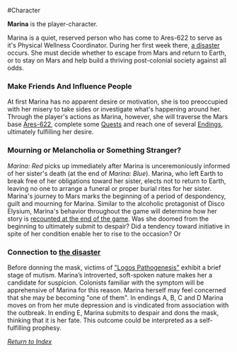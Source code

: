 #Character 

**Marina** is the player-character. 

Marina is a quiet, reserved person who has come to Ares-622 to serve as it's Physical Wellness Coordinator. During her first week there, [a disaster](LogosPathogenesis.md) occurs. She must decide whether to escape from Mars and return to Earth, or to stay on Mars and help build a thriving post-colonial society against all odds.

### Make Friends And Influence People
At first Marina has no apparent desire or motivation, she is too preoccupied with her misery to take sides or investigate what's happening around her. Through the player's actions as Marina, however, she will traverse the Mars base [Ares-622](Ares-622.md), complete some [Quests](Quests.md) and reach one of several [Endings](Endings.md), ultimately fulfilling her desire.

### Mourning or Melancholia or Something Stranger?
_Marina: Red_ picks up immediately after Marina is unceremoniously informed of her sister's death (at the end of _Marina: Blue_). Marina, who left Earth to break free of her obligations toward her sister, elects not to return to Earth, leaving no one to arrange a funeral or proper burial rites for her sister. Marina's journey to Mars marks the beginning of a period of despondency, guilt and mourning for Marina.
Similar to the alcoholic protagonist of Disco Elysium, Marina's behavior throughout the game will determine how her story is [recounted at the end of the game](Endings.md). Was she doomed from the beginning to ultimately submit to despair? Did a tendency toward initiative in spite of her condition enable her to rise to the occasion? Or 

### Connection to [the disaster](LogosPathogenesis.md)
Before donning the mask, victims of ["Logos Pathogenesis"](LogosPathogenesis.md) exhibit a brief stage of mutism. Marina’s introverted, soft-spoken nature makes her a candidate for suspicion. Colonists familiar with the symptom will be apprehensive of Marina for this reason. Marina herself may feel concerned that she may be becoming "one of them". 
In endings A, B, C and D Marina moves on from her mute depression and is vindicated from association with the outbreak. In ending E, Marina submits to despair and dons the mask, thinking that it is her fate. This outcome could be interpreted as a self-fulfilling prophesy.


*[Return to Index](index2.md)*
